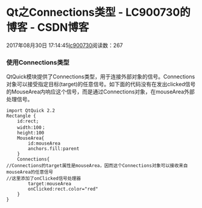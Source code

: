 # Qt之Connections类型 - LC900730的博客 - CSDN博客
2017年08月30日 17:14:45[lc900730](https://me.csdn.net/LC900730)阅读数：267
### 使用Connections类型
QtQuick模块提供了Connections类型，用于连接外部对象的信号。Connections对象可以接受指定目标(target)的任意信号。如下面的代码没有在发出clicked信号的MouseArea内响应这个信号，而是通过Connections对象，在mouseArea外部处理信号。
```
import QtQuick 2.2
Rectangle {
    id:rect;
    width:100；
    height:100
    MouseArea{
        id:mouseArea
        anchors.fill:parent
    }
    Connections{
//Connections的target属性是mouseArea，因而这个Connections对象可以接收来自mouseArea的任意信号
//这里添加了onClicked信号处理器
        target:mouseArea
        onClicked:rect.color="red"
    }
}
```
